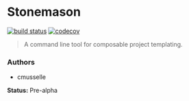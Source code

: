 # Stonemason

[![build status](http://img.shields.io/travis/MrKriss/stonemason/master.svg?style=flat)](https://travis-ci.org/MrKriss/stonemason) 
[![codecov](https://codecov.io/gh/MrKriss/stonemason/branch/master/graph/badge.svg)](https://codecov.io/gh/MrKriss/stonemason)

> A command line tool for composable project templating. 

### Authors

* cmusselle

**Status:** Pre-alpha

